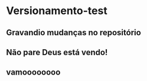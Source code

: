 # Versionamento-test

## Gravandio mudanças no repositório 

## Não pare Deus está vendo!

## vamoooooooo
